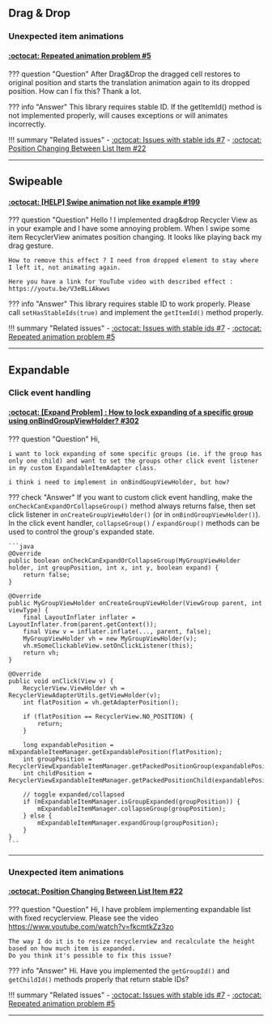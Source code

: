 ## Drag & Drop

### Unexpected item animations

#### [:octocat: Repeated animation problem #5](https://github.com/h6ah4i/android-advancedrecyclerview/issues/5)

??? question "Question"
    After Drag&Drop the dragged cell restores to original position and starts the translation animation again to its dropped position. How can I fix this? Thank a lot.

??? info "Answer"
     This library requires stable ID. If the getItemId() method is not implemented properly, will causes exceptions or will animates incorrectly. 


!!! summary "Related issues"
    - [:octocat: Issues with stable ids #7](https://github.com/h6ah4i/android-advancedrecyclerview/issues/7)
    - [:octocat: Position Changing Between List Item #22](https://github.com/h6ah4i/android-advancedrecyclerview/issues/22)

---



## Swipeable

#### [:octocat: [HELP] Swipe animation not like example #199](https://github.com/h6ah4i/android-advancedrecyclerview/issues/199)

??? question "Question"
    Hello !
    I implemented drag&drop Recycler View as in your example and I have some annoying problem. When I swipe some item RecyclerView animates position changing. It looks like playing back my drag gesture.
    
    How to remove this effect ? I need from dropped element to stay where I left it, not animating again.
    
    Here you have a link for YouTube video with described effect : https://youtu.be/V3eBLiAkwws

??? info "Answer"
    This library requires stable ID to work properly. Please call `setHasStableIds(true)` and implement the `getItemId()` method properly.


!!! summary "Related issues"
    - [:octocat: Issues with stable ids #7](https://github.com/h6ah4i/android-advancedrecyclerview/issues/7)
    - [:octocat: Repeated animation problem #5](https://github.com/h6ah4i/android-advancedrecyclerview/issues/5)

---


## Expandable

### Click event handling

#### [:octocat: [Expand Problem] : How to lock expanding of a specific group using onBindGroupViewHolder? #302](https://github.com/h6ah4i/android-advancedrecyclerview/issues/302)

??? question "Question"
    Hi,
    
    i want to lock expanding of some specific groups (ie. if the group has only one child) and want to set the groups other click event listener in my custom ExpandableItemAdapter class.
    
    i think i need to implement in onBindGoupViewHolder, but how?

??? check "Answer"
    If you want to custom click event handling, make the `onCheckCanExpandOrCollapseGroup()` method always returns false, then set click listener in `onCreateGroupViewHolder()` (or in `onBindGroupViewHolder()`). In the click event handler, `collapseGroup()` / `expandGroup()` methods can be used to control the group's expanded state.
    
    ```java
    @Override
    public boolean onCheckCanExpandOrCollapseGroup(MyGroupViewHolder holder, int groupPosition, int x, int y, boolean expand) {
        return false;
    }
    
    @Override
    public MyGroupViewHolder onCreateGroupViewHolder(ViewGroup parent, int viewType) {
        final LayoutInflater inflater = LayoutInflater.from(parent.getContext());
        final View v = inflater.inflate(..., parent, false);
        MyGroupViewHolder vh = new MyGroupViewHolder(v);
        vh.mSomeClickableView.setOnClickListener(this);
        return vh;
    }
    
    @Override
    public void onClick(View v) {
        RecyclerView.ViewHolder vh = RecyclerViewAdapterUtils.getViewHolder(v);
        int flatPosition = vh.getAdapterPosition();
    
        if (flatPosition == RecyclerView.NO_POSITION) {
            return;
        }
    
        long expandablePosition = mExpandableItemManager.getExpandablePosition(flatPosition);
        int groupPosition = RecyclerViewExpandableItemManager.getPackedPositionGroup(expandablePosition);
        int childPosition = RecyclerViewExpandableItemManager.getPackedPositionChild(expandablePosition);
    
        // toggle expanded/collapsed
        if (mExpandableItemManager.isGroupExpanded(groupPosition)) {
            mExpandableItemManager.collapseGroup(groupPosition);
        } else {
            mExpandableItemManager.expandGroup(groupPosition);
        }
    }
    ```

---


### Unexpected item animations

#### [:octocat: Position Changing Between List Item #22](https://github.com/h6ah4i/android-advancedrecyclerview/issues/22)

??? question "Question"
    Hi, I have problem implementing expandable list with fixed recyclerview. Please see the video https://www.youtube.com/watch?v=fkcmtkZz3zo
    
    The way I do it is to resize recyclerview and recalculate the height based on how much item is expanded.
    Do you think it's possible to fix this issue?

??? info "Answer"
    Hi. Have you implemented the `getGroupId()` and `getChildId()` methods properly that return stable IDs?


!!! summary "Related issues"
    - [:octocat: Issues with stable ids #7](https://github.com/h6ah4i/android-advancedrecyclerview/issues/7)
    - [:octocat: Repeated animation problem #5](https://github.com/h6ah4i/android-advancedrecyclerview/issues/5)

 ---


